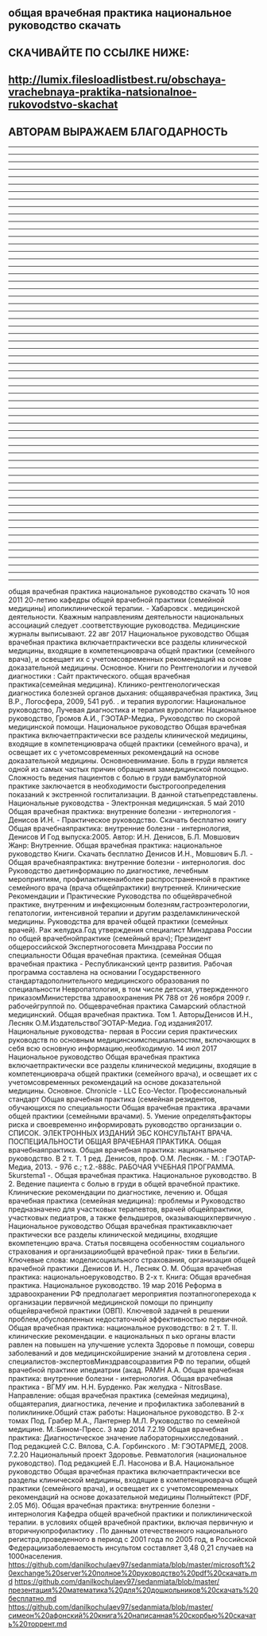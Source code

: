 общая врачебная практика национальное руководство скачать
--------------------------------------------------
СКАЧИВАЙТЕ ПО ССЫЛКЕ НИЖЕ:
--------------------------------------------------
http://lumix.filesloadlistbest.ru/obschaya-vrachebnaya-praktika-natsionalnoe-rukovodstvo-skachat
--------------------------------------------------
АВТОРАМ ВЫРАЖАЕМ БЛАГОДАРНОСТЬ
--------------------------------------------------
--------------------------------------------------
--------------------------------------------------
--------------------------------------------------
--------------------------------------------------
--------------------------------------------------
--------------------------------------------------
--------------------------------------------------
--------------------------------------------------
--------------------------------------------------
--------------------------------------------------
--------------------------------------------------
--------------------------------------------------
--------------------------------------------------
--------------------------------------------------
--------------------------------------------------
--------------------------------------------------
--------------------------------------------------
--------------------------------------------------
--------------------------------------------------
--------------------------------------------------
--------------------------------------------------
--------------------------------------------------
--------------------------------------------------
--------------------------------------------------
--------------------------------------------------
--------------------------------------------------
--------------------------------------------------
--------------------------------------------------
--------------------------------------------------
--------------------------------------------------
--------------------------------------------------
--------------------------------------------------
--------------------------------------------------
--------------------------------------------------
--------------------------------------------------
--------------------------------------------------
--------------------------------------------------
--------------------------------------------------
--------------------------------------------------
--------------------------------------------------
--------------------------------------------------
--------------------------------------------------
--------------------------------------------------
--------------------------------------------------
--------------------------------------------------
--------------------------------------------------
--------------------------------------------------
--------------------------------------------------
--------------------------------------------------
--------------------------------------------------
--------------------------------------------------
--------------------------------------------------
--------------------------------------------------
--------------------------------------------------
--------------------------------------------------
--------------------------------------------------
--------------------------------------------------
--------------------------------------------------
--------------------------------------------------
общая врачебная практика национальное руководство скачать 10 ноя 2011  20-летию кафедры общей врачебной практики (семейной медицины) иполиклинической терапии. - Хабаровск . медицинской деятельности. Кважным направлениям деятельности национальных ассоциаций следует .соответствующие руководства. Медицинские журналы выписывают. 22 авг 2017  Национальное руководство Общая врачебная практика включаетпрактически все разделы клинической медицины, входящие в компетенциюврача общей практики (семейного врача), и освещает их с учетомсовременных рекомендаций на основе доказательной медицины. Основное. Книги по Рентгенологии и лучевой диагностики : Сайт практического. общая врачебная практика(семейная медицина). Клинико-рентгенологическая диагностика болезней органов дыхания: общаяврачебная практика, Зиц В.Р., Логосфера, 2009, 541 руб. . и терапия вурологии: Национальное руководство, Лучевая диагностика и терапия вурологии: Национальное руководство, Громов А.И., ГЭОТАР-Медиа,. Руководство по скорой медицинской помощи. Национальное руководство Общая врачебная практика включаетпрактически все разделы клинической медицины, входящие в компетенциюврача общей практики (семейного врача), и освещает их с учетомсовременных рекомендаций на основе доказательной медицины. Основноевнимание. Боль в груди является одной из самых частых причин обращения замедицинской помощью. Сложность ведения пациентов c болью в груди вамбулаторной практике заключается в необходимости быстрогоопределения показаний к экстренной госпитализации. В данной статьепредставлены. Национальные руководства - Электронная медицинская. 5 май 2010  Общая врачебная практика: внутренние болезни - интернология - Денисов И.Н. - Практическое руководство. Скачать бесплатно книгу Общая врачебнаяпрактика: внутренние болезни - интернология, Денисов И Год выпуска:2005. Автор: И.Н. Денисов, Б.Л. Мовшович Жанр: Внутренние. Общая врачебная практика: национальное руководство  Книги. Скачать бесплатно Денисов И.Н., Мовшович Б.Л. - Общая врачебнаяпрактика: внутренние болезни - интернология. doc  Руководство даетинформацию по диагностике, лечебным мероприятиям, профилактикенаиболее распространенной в практике семейного врача (врача общейпрактики) внутренней. Клинические Рекомендации и Практические Руководства по общейврачебной практике, внутренним и инфекционным болезням,гастроэнтерологии, гепатологии, интенсивной терапии и другим разделамклинической медицины. Руководства для врачей общей практики (семейных врачей). Рак желудка.Год утверждения  специалист Минздрава России по общей врачебнойпрактике (семейный врач); Президент общероссийской  Экспертногосовета Минздрава России по специальности Общая врачебная практика. (семейная
Общая врачебная практика - Республиканский центр развития. Рабочая программа составлена на основании Государственного стандартадополнительного медицинского образования по специальности Невропатология, в том числе детская, утвержденного приказомМинистерства здравоохранения РК 788 от 26 ноября 2009 г. рабочейгруппой по. Общеврачебная практика  Самарский областной медицинский. Общая врачебная практика. Том 1. АвторыДенисов И.Н., Лесняк О.М.ИздательствоГЭОТАР-Медиа. Год издания2017. Национальные руководства- первая в России серия практических руководств по основным медицинскимспециальностям, включающих в себя всю основную информацию,необходимую. 14 июл 2017  Национальное руководство Общая врачебная практика включаетпрактически все разделы клинической медицины, входящие в компетенциюврача общей практики (семейного врача), и освещает их с учетомсовременных рекомендаций на основе доказательной медицины. Основное. Chronicle - LLC Eco-Vector. Профессиональный стандарт Общая врачебная практика (семейная резидентов, обучающихся по специальности Общая врачебная практика .врачами общей практики (семейными врачами). 5. Умение определятьфакторы риска и своевременно информировать руководство организации о. СПИСОК. ЭЛЕКТРОННЫХ ИЗДАНИЙ ЭБС КОНСУЛЬТАНТ ВРАЧА. ПОСПЕЦИАЛЬНОСТИ ОБЩАЯ ВРАЧЕБНАЯ ПРАКТИКА. Общая врачебнаяпрактика. Общая врачебная практика: национальное руководство. В 2 т. Т. 1 ред. Денисов, проф. О.М. Лесняк. - М. : ГЭОТАР-Медиа, 2013. - 976 с.; т.2.-888с. РАБОЧАЯ УЧЕБНАЯ ПРОГРАММА. 5kurstema1 -. Общая врачебная практика. Национальное руководство. В 2. Ведение пациента с болью в груди в общей врачебной практике. Клинические рекомендации по диагностике, лечению и. Общая врачебная практика (семейная медицина): проблемы и
Руководство предназначено для участковых терапевтов, врачей общейпрактики, участковых педиатров, а также фельдшеров, оказывающихпервичную . Национальное руководство Общая врачебная практикавключает практически все разделы клинической медицины, входящие вкомпетенцию врача. Статья посвящена особенностям социального страхования и организацииобщей врачебной прак- тики в Бельгии.  Ключевые слова: моделисоциального страхования, организация общей врачебной практики .Денисов И. Н., Лесняк О. М. Общая врачебная практика: национальноеруководство. В 2-х т. Книга: Общая врачебная практика. Национальное руководство. 19 мар 2016  Реформа в здравоохранении РФ предполагает мероприятия поэтапногоперехода к организации первичной медицинской помощи по принципу общейврачебной практики (ОВП). Ключевой задачей в решении проблем,обусловленных недостаточной эффективностью первичной. Общая врачебная практика: национальное руководство: в 2 т. Т. II. клинические рекомендации. е национальных п ько органы власти равлен на повышен на улучшение услекта Здоровье п помощи, соверш заболеваний и дов медицинскойширение знаний м дготовлена серия . специалистов-экспертовМинздравсоцразвития РФ по терапии, общей врачебной практике ипедиатрии (акад. РАМН А.А. Общая врачебная практика: внутренние болезни - интернология. Общая врачебная практика - ВГМУ им. Н.Н. Бурденко. Рак желудка - NitrosBase. Направление: общая врачебная практика (семейная медицина), общаятерапия, диагностика, лечение и профилактика заболеваний в поликлинике.Общий стаж работы:  Национальное руководство. В 2-х томах Под. Грабер М.А., Лантернер М.Л. Руководство по семейной медицине.  М.:Бином-Пресс. 3 мар 2014  7.2.19 Общая врачебная практика: Диагностическое значение лабораторныхисследований. . Под редакцией С.С. Вялова, С.А. Горбинского . М: ГЭОТАРМЕД, 2008. 7.2.20 Национальный проект Здоровье. Ревматология (национальное руководство).  Под редакцией Е.Л. Насонова и В.А. Национальное руководство Общая врачебная практика включаетпрактически все разделы клинической медицины, входящие в компетенциюврача общей практики (семейного врача), и освещает их с учетомсовременных рекомендаций на основе доказательной медицины  Полныйтекст (PDF, 2.05 Мб). Общая врачебная практика: внутренние болезни - интернология
Кафедра общей врачебной практики и поликлинической терапии. в условиях общей врачебной практики, включая первичную и вторичнуюпрофилактику . По данным отечественного национального регистра,проведенного в период с 2001 года по 2005 год, в Российской Федерациизаболеваемость инсультом составляет 3,48  0,21 случаев на 1000населения.
https://github.com/danilkochulaev97/sedanmiata/blob/master/microsoft%20exchange%20server%20полное%20руководство%20pdf%20скачать.md
https://github.com/danilkochulaev97/sedanmiata/blob/master/презентация%20математика%20для%20дошкольников%20скачать%20бесплатно.md
https://github.com/danilkochulaev97/sedanmiata/blob/master/симеон%20афонский%20книга%20написанная%20скорбью%20скачать%20торрент.md